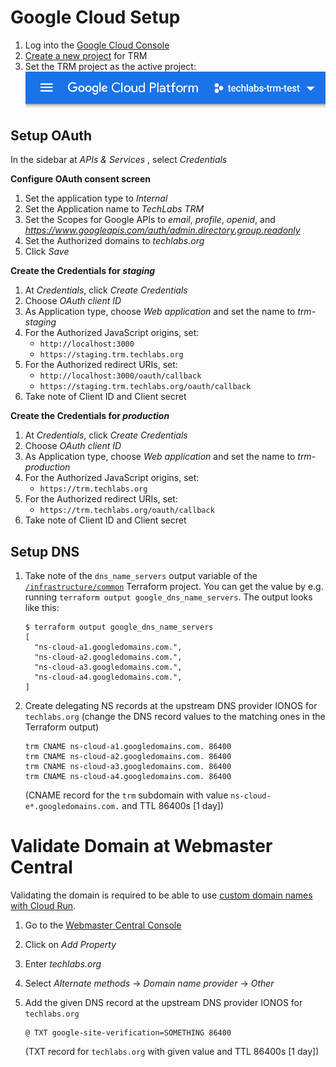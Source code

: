 # Google Cloud Setup

1. Log into the [Google Cloud Console](https://console.cloud.google.com/)
2. [Create a new project](https://console.cloud.google.com/projectcreate) for TRM
3. Set the TRM project as the active project:
   ![Setting the TRM project as the active project](resources/gcp-console-project.png)

## Setup OAuth

In the sidebar at _APIs & Services_ , select _Credentials_

**Configure OAuth consent screen**

1. Set the application type to _Internal_
2. Set the Application name to _TechLabs TRM_
3. Set the Scopes for Google APIs to _email_, _profile_, _openid_, and _https://www.googleapis.com/auth/admin.directory.group.readonly_
4. Set the Authorized domains to _techlabs.org_
5. Click _Save_

**Create the Credentials for _staging_**

1. At _Credentials_, click _Create Credentials_
1. Choose _OAuth client ID_
2. As Application type, choose _Web application_ and set the name to _trm-staging_
3. For the Authorized JavaScript origins, set:
   - `http://localhost:3000`
   - `https://staging.trm.techlabs.org`
4. For the Authorized redirect URIs, set:
   - `http://localhost:3000/oauth/callback`
   - `https://staging.trm.techlabs.org/oauth/callback`
6. Take note of Client ID and Client secret

**Create the Credentials for _production_**

1. At _Credentials_, click _Create Credentials_
1. Choose _OAuth client ID_
2. As Application type, choose _Web application_ and set the name to _trm-production_
4. For the Authorized JavaScript origins, set:
   - `https://trm.techlabs.org`
5. For the Authorized redirect URIs, set:
   - `https://trm.techlabs.org/oauth/callback`
6. Take note of Client ID and Client secret

## Setup DNS

1. Take note of the `dns_name_servers` output variable of the [`/infrastructure/common`](/infrastructure/common) Terraform project. You can get the value by e.g. running `terraform output google_dns_name_servers`. The output looks like this:

   ```
   $ terraform output google_dns_name_servers
   [
     "ns-cloud-a1.googledomains.com.",
     "ns-cloud-a2.googledomains.com.",
     "ns-cloud-a3.googledomains.com.",
     "ns-cloud-a4.googledomains.com.",
   ]
   ```

2. Create delegating NS records at the upstream DNS provider IONOS for `techlabs.org`
   (change the DNS record values to the matching ones in the Terraform output)

   ```
   trm CNAME ns-cloud-a1.googledomains.com. 86400
   trm CNAME ns-cloud-a2.googledomains.com. 86400
   trm CNAME ns-cloud-a3.googledomains.com. 86400
   trm CNAME ns-cloud-a4.googledomains.com. 86400
   ```

   (CNAME record for the `trm` subdomain with value `ns-cloud-e*.googledomains.com.` and TTL 86400s [1 day])

# Validate Domain at Webmaster Central

Validating the domain is required to be able to use [custom domain names with Cloud Run](https://cloud.google.com/run/docs/mapping-custom-domains).

1. Go to the [Webmaster Central Console](https://www.google.com/webmasters/verification/home)

2. Click on _Add Property_

3. Enter _techlabs.org_

4. Select _Alternate methods_ → _Domain name provider_ → _Other_

5. Add the given DNS record at the upstream DNS provider IONOS for `techlabs.org`

   ```
   @ TXT google-site-verification=SOMETHING 86400
   ```

   (TXT record for `techlabs.org` with given value and TTL 86400s [1 day])
